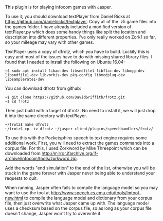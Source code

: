 This plugin is for playing infocom games with Jasper.

To use it, you should download textPlayer from Daniel Ricks at https://github.com/danielricks/textplayer. Copy all of the .z5 game
files into the games folder. I have already included a modified version of textPlayer.py which does some handy things like split the
location and description into different properties. I've only really worked on Zork1 so far, so your mileage may vary with other
games.

TextPlayer uses a copy of dfrotz, which you have to build. Luckily this is easy and most of the issues have to do with missing shared library files. I found that I needed to install the following on Ubuntu 16.04:

    ~$ sudo apt install libao-dev libsndfile1 libflac-dev libogg-dev libsndfile1-dev libvorbis-dev pkg-config libmodplug-dev libsamplerate1-dev

You can download dfrotz from github:

    ~$ git clone https://github.com/DavidGriffith/frotz.git
    ~$ cd frotz

Then just build with a target of dfrotz. No need to install it, we will just drop it into the same directory with textPlayer.

    ~/frotz$ make dfrotz
    ~/frotz$ cp -iv dfrotz ~/jasper-client/plugins/speechhandlers/frotz/

To use this with the Pocketsphinx speech to text engine requires some additional work. First, you will need to extract the games 
commands into a corpus file. For this, I used Zorkword by Mike Threepoint which can be downloaded from 
http://mirror.ifarchive.org/if-archive/infocom/tools/zorkword.zip.

Add the words "end simulation" to the end of the list, otherwise you will be stuck in the game forever with Jasper never being
able to understand your requests to quit.

When running, Jasper often fails to compile the language model so you may want to use the tool at 
http://www.speech.cs.cmu.edu/tools/lmtool-new.html to compile the language model and dictionary from your corpus file, then
just overwrite what Jasper came up with. The language model uses a checksum based on the corpus file, so as long as your
corpus file doesn't change, Jasper won't try to overwrite it.
